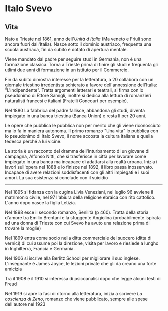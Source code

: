 # Italo Svevo

## Vita

Nato a Trieste nel 1861, anno dell'*Unità d'Italia* (Ma veneto e Friuli sono ancora fuori dall'Italia). Nasce sotto il dominio austriaco, frequenta una scuola austriaca, fin da subito è dotato di apertura mentale.

Viene mandato dal padre per seguire studi in Germania, non è una formazione classica. Torna a Trieste prima di finire gli studi e frequenta gli utlimi due anni di formazione in un istituto per il Commercio.

Fin da subito dimostra interesse per la letteratura, a 20 collabora con un giornale triestino irredentista schierato a favore dell'annessione dell'Italia: "L'indipendente". Tratta argomenti letterari e teatrali, si firma con lo pseudonimo di Ettore Samigli, inoltre si dedica alla lettura di romanzieri naturalisti francesi e italiani (Fratelli Goncourt per esempio).

Nel 1880 La fabbrica del padre fallisce, abbandona gli studi, diventa impiegato in una banca triestina (Banca Union) e resta lì per 20 anni.

Le opere che pubblica le pubblica non per merito che gli viene riconosciuto ma lo fa in maniera autonoma. Il primo romanzo "Una vita" lo pubblica con lo pseudonimo di Italo Svevo, il nome accosta la cultura italiana e quella tedesca perché a lui vicine.

La storia è un racconto del dramma dell'inturbamento di un giovane di campagna, Alfonso Nitti, che si trasferisce in città per lavorare come impiegato in una banca ma incapace di adattarsi alla realtà urbana. Inizia i lavori sull'opera nel 1888 e lo finisce nel 1892, il libro passa inosservato. Incapace di avere relazioni soddisfacenti con gli altri impiegati e i suoi amori. La sua esistenza si conclude con il suicidio

<hr>

Nel 1895 si fidanza con la cugina Livia Veneziani, nel luglio 96 avviene il matrimonio civile, nel 97 l'abiura della religione ebraica con rito cattolico. L'anno dopo nasce la figlia Letizia.

Nel 1898 esce il secondo romanzo, Senilità (p 460). Tratta della storia d'amore tra Emilio Brentani e la sfuggente Angiolina (probabilmente ispirata ad una donna di Trieste con cui Svevo ha avuto una relazione prima di trovare la moglie)

Nel 1899 entra come socio nella ditta commerciale del suocero (ditta di vernici) di cui assume poi la direzione, visita per lavoro e riesiede a lungho in Inghilterra, Francia e Germania.

Nel 1906 si iscrive alla Berlitz School per migliorare il suo inglese. L'insegnante è James Joyce, le lezioni private che gli da creano una forte amicizia

Tra il 1908 e il 1910 si interessa di psicoanalisi dopo che legge alcuni testi di Freud

Nel 1919 si apre la fasi di ritorno alla letteratura, inizia a scrivere *La coscienza di Zeno*, romanzo che viene pubblicato, sempre alle spese dell'autore nel 1923